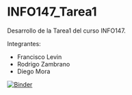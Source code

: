 # INFO147_Tarea1
Desarrollo de la Tarea1 del curso INFO147.

Integrantes:
- Francisco Levin
- Rodrigo Zambrano
- Diego Mora

[![Binder](https://mybinder.org/badge_logo.svg)](https://mybinder.org/v2/gh/rodrigozzh/PRUEBA/HEAD?urlpath=voila%2Frender%2Finfo147_tarea1.ipynb)
